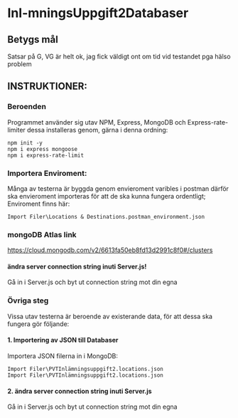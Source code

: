 # Inl-mningsUppgift2Databaser
## Betygs mål
Satsar på G, VG är helt ok, jag fick väldigt ont om tid vid testandet pga hälso problem
## INSTRUKTIONER:
### Beroenden
Programmet använder sig utav NPM, Express, MongoDB och Express-rate-limiter
dessa installeras genom, gärna i denna ordning:

    npm init -y
    npm i express mongoose
    npm i express-rate-limit

### Importera Enviroment:
Många av testerna är byggda genom envieroment varibles i postman därför ska envieroment importeras för att de ska kunna fungera ordentligt;
Enviroment finns här:

    Import Filer\Locations & Destinations.postman_environment.json

### mongoDB Atlas link
https://cloud.mongodb.com/v2/6613fa50eb8fd13d2991c8f0#/clusters
#### ändra server connection string inuti Server.js!
Gå in i Server.js och byt ut connection string mot din egna
### Övriga steg
Vissa utav testerna är beroende av existerande data, för att dessa ska fungera gör följande:
#### 1. Importering av JSON till Databaser
Importera JSON filerna in i MongoDB:

    Import Filer\PVTInlämningsuppgift2.locations.json
    Import Filer\PVTInlämningsuppgift2.locations.json

#### 2. ändra server connection string inuti Server.js
Gå in i Server.js och byt ut connection string mot din egna
  
  